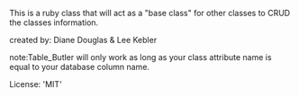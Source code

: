 This is a ruby class that will act as a "base class" for other classes to CRUD the classes information.

created by: Diane Douglas & Lee Kebler

note:Table_Butler will only work as long as your class attribute name is equal to your database column name.

License: 'MIT' 

